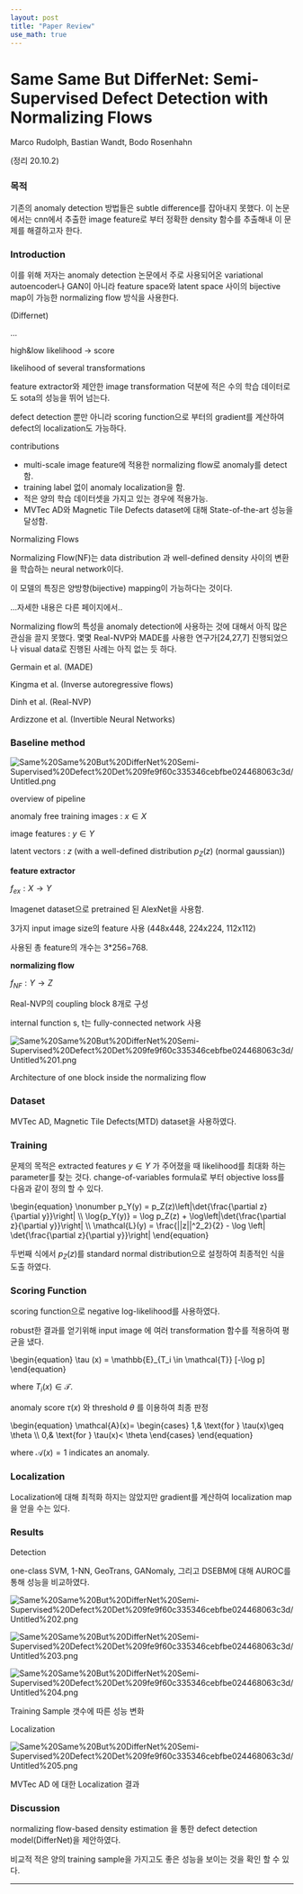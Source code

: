 ```yaml
---
layout: post
title: "Paper Review"
use_math: true
---
```


# Same Same But DifferNet: Semi-Supervised Defect Detection with Normalizing Flows

Marco Rudolph, Bastian Wandt, Bodo Rosenhahn

(정리 20.10.2)

### 목적

기존의 anomaly detection 방법들은 subtle difference를 잡아내지 못했다.  이 논문에서는 cnn에서 추출한 image feature로 부터 정확한 density 함수를 추출해내 이 문제를 해결하고자 한다.

### Introduction

이를 위해 저자는 anomaly detection 논문에서 주로 사용되어온 variational autoencoder나 GAN이 아니라 feature space와 latent space 사이의 bijective map이 가능한 normalizing flow 방식을 사용한다.

(Differnet)

...

high&low likelihood → score

likelihood of several transformations

feature extractor와 제안한 image transformation 덕분에 적은 수의 학습 데이터로도 sota의 성능을 뛰어 넘는다.

defect detection 뿐만 아니라 scoring function으로 부터의 gradient를 계산하여 defect의 localization도 가능하다.

contributions

- multi-scale image feature에 적용한 normalizing flow로 anomaly를 detect 함.
- training label 없이 anomaly localization을 함.
- 적은 양의 학습 데이터셋을 가지고 있는 경우에 적용가능.
- MVTec AD와 Magnetic Tile Defects dataset에 대해 State-of-the-art 성능을 달성함.

Normalizing Flows

Normalizing Flow(NF)는 data distribution 과 well-defined density 사이의 변환을 학습하는 neural network이다.

이 모델의 특징은 양방향(bijective) mapping이 가능하다는 것이다.

...자세한 내용은 다른 페이지에서..

Normalizing flow의 특성을 anomaly detection에 사용하는 것에 대해서 아직 많은 관심을 끌지 못했다. 몇몇 Real-NVP와 MADE를 사용한 연구가[24,27,7] 진행되었으나 visual data로 진행된 사례는 아직 없는 듯 하다.

Germain et al. (MADE)

Kingma et al. (Inverse autoregressive flows)

Dinh et al. (Real-NVP)

Ardizzone et al. (Invertible Neural Networks)

### Baseline method

![Same%20Same%20But%20DifferNet%20Semi-Supervised%20Defect%20Det%209fe9f60c335346cebfbe024468063c3d/Untitled.png](Same%20Same%20But%20DifferNet%20Semi-Supervised%20Defect%20Det%209fe9f60c335346cebfbe024468063c3d/Untitled.png)

overview of pipeline

anomaly free training images : $x \in X$

image features : $y \in Y$

latent vectors : $z$ (with a well-defined distribution $p_Z(z)$ (normal gaussian))

**feature extractor**

$f_{ex} : X → Y$

Imagenet dataset으로 pretrained 된 AlexNet을 사용함.

3가지 input image size의 feature 사용 (448x448, 224x224, 112x112)

사용된 총 feature의 개수는 3*256=768.

**normalizing flow**

$f_{NF} : Y → Z$

Real-NVP의 coupling block 8개로 구성

internal function s, t는 fully-connected network 사용

![Same%20Same%20But%20DifferNet%20Semi-Supervised%20Defect%20Det%209fe9f60c335346cebfbe024468063c3d/Untitled%201.png](Same%20Same%20But%20DifferNet%20Semi-Supervised%20Defect%20Det%209fe9f60c335346cebfbe024468063c3d/Untitled%201.png)

Architecture of one block inside the normalizing flow

### Dataset

MVTec AD, Magnetic Tile Defects(MTD) dataset을 사용하였다.

### Training

문제의 목적은 extracted features $y\in Y$ 가 주어졌을 때 likelihood를 최대화 하는 parameter를 찾는 것다. change-of-variables formula로 부터 objective loss를 다음과 같이 정의 할 수 있다.

\begin{equation}
    \nonumber
    p_Y(y) = p_Z(z)\left|\det{\frac{\partial z}{\partial y}}\right| \\\ 
    \log{p_Y(y)} = \log p_Z(z) + \log\left|\det{\frac{\partial z}{\partial y}}\right| \\\ 
    \mathcal{L}(y) = \frac{||z||^2_2}{2} - \log \left| \det{\frac{\partial z}{\partial y}}\right|
\end{equation}

두번째 식에서 $p_Z(z)$를 standard normal distribution으로 설정하여 최종적인 식을 도출 하였다.

### Scoring Function

scoring function으로 negative log-likelihood를 사용하였다.

robust한 결과를 얻기위해 input image 에 여러 transformation 함수를 적용하여 평균을 냈다.  

\begin{equation}
    \tau (x) = \mathbb{E}_{T_i \in \mathcal{T}} [-\log p] <!--[-\log p_Z(f_{NF}(f_{ex}(T_i(x))))]-->
\end{equation}

where $T_i (x) \in \mathcal{T}$.

anomaly score $\tau(x)$ 와 threshold $\theta$ 를 이용하여 최종 판정

\begin{equation}
    \mathcal{A}(x)= 
    \begin{cases}
        1,& \text{for } \tau(x)\geq \theta \\\\
        0,& \text{for } \tau(x)< \theta
    \end{cases}
\end{equation}

where $\mathcal{A}(x) = 1$ indicates an anomaly.

### Localization

Localization에 대해 최적화 하지는 않았지만 gradient를 계산하여 localization map을 얻을 수는 있다.

### Results

Detection

one-class SVM, 1-NN, GeoTrans, GANomaly, 그리고 DSEBM에 대해 AUROC를 통해 성능을 비교하였다.

![Same%20Same%20But%20DifferNet%20Semi-Supervised%20Defect%20Det%209fe9f60c335346cebfbe024468063c3d/Untitled%202.png](Same%20Same%20But%20DifferNet%20Semi-Supervised%20Defect%20Det%209fe9f60c335346cebfbe024468063c3d/Untitled%202.png)

![Same%20Same%20But%20DifferNet%20Semi-Supervised%20Defect%20Det%209fe9f60c335346cebfbe024468063c3d/Untitled%203.png](Same%20Same%20But%20DifferNet%20Semi-Supervised%20Defect%20Det%209fe9f60c335346cebfbe024468063c3d/Untitled%203.png)

![Same%20Same%20But%20DifferNet%20Semi-Supervised%20Defect%20Det%209fe9f60c335346cebfbe024468063c3d/Untitled%204.png](Same%20Same%20But%20DifferNet%20Semi-Supervised%20Defect%20Det%209fe9f60c335346cebfbe024468063c3d/Untitled%204.png)

Training Sample 갯수에 따른 성능 변화

Localization

![Same%20Same%20But%20DifferNet%20Semi-Supervised%20Defect%20Det%209fe9f60c335346cebfbe024468063c3d/Untitled%205.png](Same%20Same%20But%20DifferNet%20Semi-Supervised%20Defect%20Det%209fe9f60c335346cebfbe024468063c3d/Untitled%205.png)

MVTec AD 에 대한 Localization 결과

### Discussion

normalizing flow-based density estimation 을 통한 defect detection model(DifferNet)을 제안하였다.

비교적 적은 양의 training sample을 가지고도 좋은 성능을 보이는 것을 확인 할 수 있다.

---

<!--
### note

중요

**Note that we focus on works that deal with image anomaly detection rather than anomaly localization  to keep the focus on our main problem**

Generative models

Anomaly detection approaches using these models are based on the idea that the anomalies cannot be generated since they do not exist in the training set.

Autoencoder-based approaches

Bergmann et al. (SSIM-loss model)

In many cases autoencoder-based methods fail because they generalize too strongly, i.e. anomalies can be reconstructed as good as normal samples.

Gong et al. tackle the generalization problem by employing memory modules.

Zhai et al. connect regularized autoencoders with energy-based models to model the data distribution and classify samples with hight energy as an anomaly.

GAN-based approaches

assume that only positive samples can be generated.

Schlegl et al. propose a two stage training method

Akcay et al. make use of adversarial training by letting an autoencoder directly act as generating part of the GAN. This enforces the property of the decoder to only generate normal-like samples which can be measured by the difference between the embedding of the original and the reconstructed data.

We argue that generative models are appropriate for a wide range of defect detection scenarios since they strongly depend on the anomaly type. ...

### 개인적 코멘트

### 코드분석

[https://github.com/marco-rudolph/differnet/blob/master/train.py](https://github.com/marco-rudolph/differnet/blob/master/train.py)

- [train.py](http://train.py) -evaluate

    ```python
    def train(train_loader, test_loader):
    		# ...
    		for epoch in range(c.meta_epochs):
    				# train some epochs
    				# ...
    				
    				# evaluate
    				model.eval()
    				if c.verbose:
    				    print('\nCompute loss and scores on test set:')
    				test_loss = list()
    				test_z = list()
    				test_labels = list()
    				with torch.no_grad():
    				    for i, data in enumerate(tqdm(test_loader, disable=c.hide_tqdm_bar)):
    				        inputs, labels = preprocess_batch(data)
    				        z = model(inputs)
    				        loss = get_loss(z, model.nf.jacobian(run_forward=False)) # !
    				        test_z.append(z)
    				        test_loss.append(t2np(loss))
    				        test_labels.append(t2np(labels))
    				
    				test_loss = np.mean(np.array(test_loss))
    				if c.verbose:
    				    print('Epoch: {:d} \t test_loss: {:.4f}'.format(epoch, test_loss))
    				
    				test_labels = np.concatenate(test_labels)
    				is_anomaly = np.array([0 if l == 0 else 1 for l in test_labels])
    				
    				z_grouped = torch.cat(test_z, dim=0).view(-1, c.n_transforms_test, c.n_feat)
    				anomaly_score = t2np(torch.mean(z_grouped ** 2, dim=(-2, -1))) # !
    				score_obs.update(roc_auc_score(is_anomaly, anomaly_score), epoch,
    				                 print_score=c.verbose or epoch == c.meta_epochs - 1)
    ```

    ```python
    def get_loss(z, jac):
        '''check equation 4 of the paper why this makes sense - oh and just ignore the scaling here'''
        return torch.mean(0.5 * torch.sum(z ** 2, dim=(1,)) - jac) / z.shape[1]

    def t2np(tensor):
        '''pytorch tensor -> numpy array'''
        return tensor.cpu().data.numpy() if tensor is not None else None
    ```
-->
